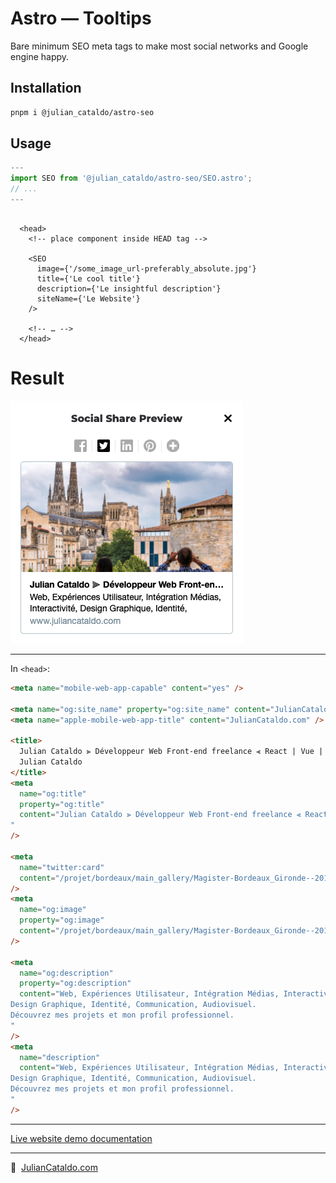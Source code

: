 # Astro — Tooltips

Bare minimum SEO meta tags to make most social networks and Google engine happy.

## Installation

```sh
pnpm i @julian_cataldo/astro-seo
```

## Usage

```ts
---
import SEO from '@julian_cataldo/astro-seo/SEO.astro';
// ...
---
```

```tsx

  <head>
    <!-- place component inside HEAD tag -->

    <SEO
      image={'/some_image_url-preferably_absolute.jpg'}
      title={'Le cool title'}
      description={'Le insightful description'}
      siteName={'Le Website'}
    />

    <!-- … -->
  </head>

```

# Result

![Social share preview](../../docs/app-seo.png)

---

In `<head>`:

```html
<meta name="mobile-web-app-capable" content="yes" />

<meta name="og:site_name" property="og:site_name" content="JulianCataldo.com" />
<meta name="apple-mobile-web-app-title" content="JulianCataldo.com" />

<title>
  Julian Cataldo ⫸ Développeur Web Front-end freelance ⫷ React | Vue | Node ⫸
  Julian Cataldo
</title>
<meta
  name="og:title"
  property="og:title"
  content="Julian Cataldo ⫸ Développeur Web Front-end freelance ⫷ React | Vue | Node ⫸ Julian Cataldo
"
/>

<meta
  name="twitter:card"
  content="/projet/bordeaux/main_gallery/Magister-Bordeaux_Gironde--20170719--w1280px.jpg"
/>
<meta
  name="og:image"
  property="og:image"
  content="/projet/bordeaux/main_gallery/Magister-Bordeaux_Gironde--20170719--w1280px.jpg"
/>

<meta
  name="og:description"
  property="og:description"
  content="Web, Expériences Utilisateur, Intégration Médias, Interactivité,
Design Graphique, Identité, Communication, Audiovisuel.
Découvrez mes projets et mon profil professionnel.
"
/>
<meta
  name="description"
  content="Web, Expériences Utilisateur, Intégration Médias, Interactivité,
Design Graphique, Identité, Communication, Audiovisuel.
Découvrez mes projets et mon profil professionnel.
"
/>
```

---

[Live website demo documentation](../../demo)

---

🔗  [JulianCataldo.com](https://www.juliancataldo.com/)
